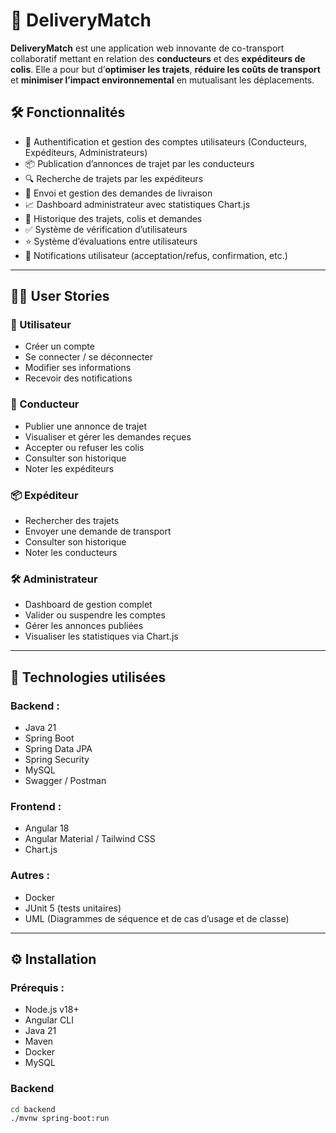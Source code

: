 # 🚚 DeliveryMatch

**DeliveryMatch** est une application web innovante de co-transport collaboratif mettant en relation des **conducteurs** et des **expéditeurs de colis**. Elle a pour but d’**optimiser les trajets**, **réduire les coûts de transport** et **minimiser l’impact environnemental** en mutualisant les déplacements.



## 🛠️ Fonctionnalités

- 🔐 Authentification et gestion des comptes utilisateurs (Conducteurs, Expéditeurs, Administrateurs)
- 📦 Publication d’annonces de trajet par les conducteurs
- 🔍 Recherche de trajets par les expéditeurs
- 📨 Envoi et gestion des demandes de livraison
- 📈 Dashboard administrateur avec statistiques Chart.js
- 📝 Historique des trajets, colis et demandes
- ✅ Système de vérification d’utilisateurs
- ⭐ Système d’évaluations entre utilisateurs
- 🔔 Notifications utilisateur (acceptation/refus, confirmation, etc.)

---

## 🧑‍💻 User Stories

### 🔸 Utilisateur

- Créer un compte
- Se connecter / se déconnecter
- Modifier ses informations
- Recevoir des notifications

### 🚗 Conducteur

- Publier une annonce de trajet
- Visualiser et gérer les demandes reçues
- Accepter ou refuser les colis
- Consulter son historique
- Noter les expéditeurs

### 📦 Expéditeur

- Rechercher des trajets
- Envoyer une demande de transport
- Consulter son historique
- Noter les conducteurs

### 🛠️ Administrateur

- Dashboard de gestion complet
- Valider ou suspendre les comptes
- Gérer les annonces publiées
- Visualiser les statistiques via Chart.js

---

## 🧪 Technologies utilisées

### Backend :
- Java 21
- Spring Boot
- Spring Data JPA
- Spring Security
- MySQL 
- Swagger / Postman

### Frontend :
- Angular 18
- Angular Material  / Tailwind CSS
- Chart.js

### Autres :
- Docker
- JUnit 5 (tests unitaires)
- UML (Diagrammes de séquence et de cas d’usage et de classe)

---

## ⚙️ Installation

### Prérequis :
- Node.js v18+
- Angular CLI
- Java 21
- Maven
- Docker
- MySQL 

### Backend
```bash
cd backend
./mvnw spring-boot:run
